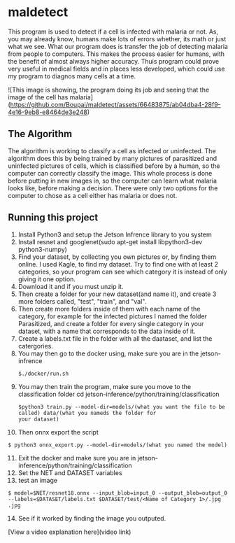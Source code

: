 # maldetect

  This program is used to detect if a cell is infected with malaria or not. As, you may already know, humans make lots of errors whether, its math or just what we see. What our program does is transfer the job of detecting malaria from people to computers. This makes the process easier for humans, with the benefit of almost always higher accuracy. Thuis program could prove very useful in medical fields and in places less developed, which could use my program to diagnos many cells at a time.

![This image is showing, the program doing its job and seeing that the image of the cell has malaria]
(https://github.com/Boupai/maldetect/assets/66483875/ab04dba4-28f9-4e16-9eb8-e8464de3e248)

## The Algorithm

The algorithm is working to classify a cell as infected or uninfected. The algorithm does this by being trained by many pictures of parasitized and uninfected pictures of cells, which is classified before by a human, so the computer can correctly classify the image. This whole process is done before putting in new images in, so the computer can learn what malaria looks like, before making a decision.  There were only two options for the computer to chose as a cell either has malaria or does not.

## Running this project

1. Install Python3 and setup the Jetson Infrence library to you system
2. Install resnet and googlenet(sudo apt-get install libpython3-dev python3-numpy)
3. Find your dataset, by collecting you own pictures or, by finding them online. I used Kagle, to find my dataset. Try to find one with at least 2 categories, so your program can see which category it is instead of only giving it one option.
4. Download it and if you must unzip it.
5. Then create a folder for your new dataset(and name it), and create 3 more folders called, "test", "train", and "val".
6. Then create more folders inside of them with each name of the category, for example for the infected pictures I named the folder Parasitized, and create a folder for every single category in your dataset, with a name that corresponds to the data inside of it.
7. Create a labels.txt file in the folder with all the daataset, and list the catergories.
8. You may then go to the docker using, make sure you are in the jetson-infrence
   ```
   $./docker/run.sh
   ```
9. You may then train the program, make sure you move to the classification folder cd jetson-inference/python/training/classification
    ```
   $python3 train.py --model-dir=models/(what you want the file to be called) data/(what you nameds the folder for 
   your dataset)
   ```
10. Then onnx export the script
   ```
   $ python3 onnx_export.py --model-dir=models/(what you named the model)
   ```
11. Exit the docker and make sure you are in jetson-inference/python/training/classification
12. Set the NET and DATASET variables
13. test an image
   ```
   $ model=$NET/resnet18.onnx --input_blob=input_0 --output_blob=output_0 --labels=$DATASET/labels.txt $DATASET/test/<Name of Category 1>/.jpg .jpg
   ```
14. See if it worked by finding the image you outputed.

[View a video explanation here](video link)
